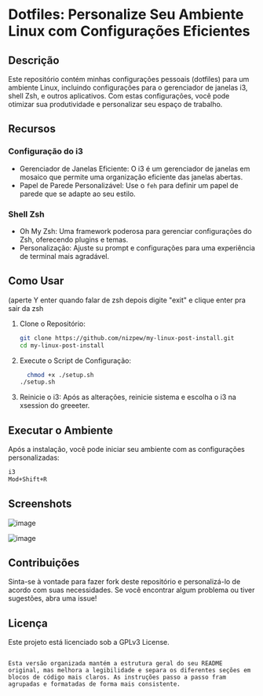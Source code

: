 
# Dotfiles: Personalize Seu Ambiente Linux com Configurações Eficientes

## Descrição

Este repositório contém minhas configurações pessoais (dotfiles) para um ambiente Linux, incluindo configurações para o gerenciador de janelas i3, shell Zsh, e outros aplicativos. Com estas configurações, você pode otimizar sua produtividade e personalizar seu espaço de trabalho.

## Recursos

### Configuração do i3

- Gerenciador de Janelas Eficiente: O i3 é um gerenciador de janelas em mosaico que permite uma organização eficiente das janelas abertas.
- Papel de Parede Personalizável: Use o `feh` para definir um papel de parede que se adapte ao seu estilo.

### Shell Zsh

- Oh My Zsh: Uma framework poderosa para gerenciar configurações do Zsh, oferecendo plugins e temas.
- Personalização: Ajuste su prompt e configurações para uma experiência de terminal mais agradável.

## Como Usar

(aperte Y enter quando falar de zsh
depois digite "exit" e clique enter pra sair da zsh

1. Clone o Repositório:
   ```bash
   git clone https://github.com/nizpew/my-linux-post-install.git
   cd my-linux-post-install
   ```

2. Execute o Script de Configuração:
   ```bash
     chmod +x ./setup.sh
   ./setup.sh
   ```

4. Reinicie o i3:
   Após as alterações, reinicie sistema e escolha o i3 na xsession do greeeter.




## Executar o Ambiente

Após a instalação, você pode iniciar seu ambiente com as configurações personalizadas:

```bash
i3
Mod+Shift+R
```

## Screenshots

![image](https://github.com/user-attachments/assets/492bf385-005f-467a-bda8-5df643c22fba)

![image](https://github.com/user-attachments/assets/ae9cb264-6e2e-4631-9b76-3273bdcf011b)


## Contribuições

Sinta-se à vontade para fazer fork deste repositório e personalizá-lo de acordo com suas necessidades. Se você encontrar algum problema ou tiver sugestões, abra uma issue!

## Licença

Este projeto está licenciado sob a GPLv3 License.
```

Esta versão organizada mantém a estrutura geral do seu README original, mas melhora a legibilidade e separa os diferentes seções em blocos de código mais claros. As instruções passo a passo fram agrupadas e formatadas de forma mais consistente.

